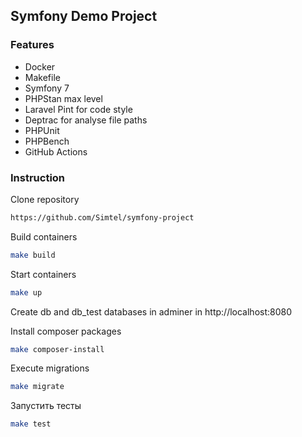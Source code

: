 ## Symfony Demo Project

### Features
- Docker
- Makefile
- Symfony 7
- PHPStan max level
- Laravel Pint for code style
- Deptrac for analyse file paths
- PHPUnit
- PHPBench
- GitHub Actions

### Instruction
Clone repository

```bash
https://github.com/Simtel/symfony-project
```

Build containers 

```bash
make build
```

Start containers
```bash
make up
```

Create db and db_test databases in adminer in http://localhost:8080

Install composer packages
```bash
make composer-install
```

Execute migrations
```bash
make migrate
```

Запустить тесты
```bash
make test
```
